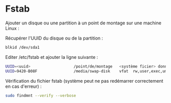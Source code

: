 # Fstab


Ajouter un disque ou une partition à un point de montage
sur une machine Linux :


Récupérer l'UUID du disque ou de la partition :

```bash
blkid /dev/sda1
```

Editer /etc/fstab et ajouter la ligne suivante :

```bash
UUID=<uuid>					  /point/de/montage   <système ficier> donner les droits à tout le monde
UUID=9420-B08F				  /media/swap-disk	  vfat	rw,user,exec,umask=000 0 2
```

Vérification du fichier fstab (système peut ne pas redémarrer correctement
en cas d'erreur) :

```bash
sudo findmnt --verify --verbose
```